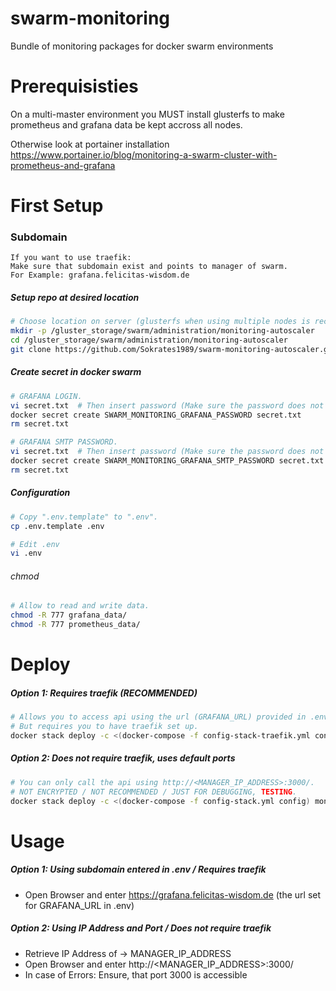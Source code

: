 # swarm-monitoring
Bundle of monitoring packages for docker swarm environments


# Prerequisisties
On a multi-master environment you MUST install glusterfs to make prometheus and grafana data be kept accross all nodes.

Otherwise look at portainer installation https://www.portainer.io/blog/monitoring-a-swarm-cluster-with-prometheus-and-grafana

# First Setup

### Subdomain

```text
If you want to use traefik:
Make sure that subdomain exist and points to manager of swarm.
For Example: grafana.felicitas-wisdom.de
```


##### Setup repo at desired location

```bash
# Choose location on server (glusterfs when using multiple nodes is recommended).
mkdir -p /gluster_storage/swarm/administration/monitoring-autoscaler
cd /gluster_storage/swarm/administration/monitoring-autoscaler
git clone https://github.com/Sokrates1989/swarm-monitoring-autoscaler.git .
```

##### Create secret in docker swarm
```bash
# GRAFANA LOGIN.
vi secret.txt  # Then insert password (Make sure the password does not contain any backslashes "\") and save the file.
docker secret create SWARM_MONITORING_GRAFANA_PASSWORD secret.txt 
rm secret.txt

# GRAFANA SMTP PASSWORD.
vi secret.txt  # Then insert password (Make sure the password does not contain any backslashes "\") and save the file.
docker secret create SWARM_MONITORING_GRAFANA_SMTP_PASSWORD secret.txt 
rm secret.txt
```

##### Configuration
```bash
# Copy ".env.template" to ".env".
cp .env.template .env

# Edit .env
vi .env
```


###### chmod

```bash
# Allow to read and write data.
chmod -R 777 grafana_data/
chmod -R 777 prometheus_data/
```

# Deploy

##### Option 1: Requires traefik (RECOMMENDED)
```bash
# Allows you to access api using the url (GRAFANA_URL) provided in .env.
# But requires you to have traefik set up.
docker stack deploy -c <(docker-compose -f config-stack-traefik.yml config) monitoring-autoscaler
```

##### Option 2: Does not require traefik, uses default ports
```bash
# You can only call the api using http://<MANAGER_IP_ADDRESS>:3000/.
# NOT ENCRYPTED / NOT RECOMMENDED / JUST FOR DEBUGGING, TESTING.
docker stack deploy -c <(docker-compose -f config-stack.yml config) monitoring-autoscaler
```

# Usage

##### Option 1: Using subdomain entered in .env / Requires traefik
- Open Browser and enter https://grafana.felicitas-wisdom.de (the url set for GRAFANA_URL in .env)

##### Option 2: Using IP Address and Port / Does not require traefik
- Retrieve IP Address of -> MANAGER_IP_ADDRESS
- Open Browser and enter http://<MANAGER_IP_ADDRESS>:3000/
- In case of Errors: Ensure, that port 3000 is accessible
